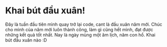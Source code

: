 # Khai bút đầu xuân!
Đây là tuần đầu tiên mình quay trở lại code, cant là đầu xuân năm mới.
Chúc cho mình của năm mới luôn thành công, làm gì cũng hết mình, đạt được những kết quả tốt nhất.
Nay là ngày mùng một âm lịch, năm con hổ.
Khai bút đầu xuân nào :D 